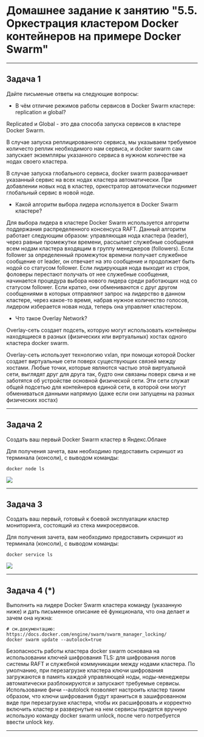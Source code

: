 # Домашнее задание к занятию "5.5. Оркестрация кластером Docker контейнеров на примере Docker Swarm"

---

## Задача 1

Дайте письменые ответы на следующие вопросы:

- В чём отличие режимов работы сервисов в Docker Swarm кластере: replication и global?

Replicated и Global - это два способа запуска сервисов в кластере Docker Swarm. 

В случае запуска реплицированного сервиса, мы указываем требуемое количесто реплик необходимого нам сервиса, и docker swarm сам запускает экземпляры указанного сервиса в нужном количестве на нодах своего кластера.

В случае запуска глобального сервиса, docker swarm разворачивает указанный сервис на всех нодах кластера автоматически. При добавлении новых нод в кластер, оркестратор автоматически поднимет глобальный сервис в новой ноде.

- Какой алгоритм выбора лидера используется в Docker Swarm кластере?

Для выбора лидера в кластере Docker Swarm используется алгоритм поддержания распределенного консенсуса RAFT. 
Данный алгоритм работает следующим образом: управляющая нода кластера (leader), через равные промежутки времени, рассылает служебные сообщения всем нодам кластера входящим в группу менеджеров (followers). Если follower за определенный промежуток времени получает служебное сообщение от leader, он отвечает на это сообщение и продолжает быть нодой со статусом follower. Если лидирующая нода выходит из строя, фоловеры перестают получать от нее служебные сообщения, начинается процедура выбора нового лидера среди работающих нод со статусом follower. Если кратко, они обмениваются с друг другом сообщениями в которых отправляют запрос на лидерство в данном кластере, через какое-то время, набрав нужное количество голосов, лидером изберается новая нода, теперь она управляет кластером.

- Что такое Overlay Network?

Overlay-сеть создает подсеть, которую могут использовать контейнеры находящиеся в разных (физических или виртуальных) хостах одного кластера docker swarm. 

Overlay-сеть использует технологию vxlan, при помощи которой Docker создает виртуальные сети поверх существующих связей между хостами. Любые точки, которые являются частью этой виртуальной сети, выглядят друг для друга так, будто они связаны поверх свича и не заботятся об устройстве основной физической сети. Эти сети служат общей подсетью для контейнеров единой сети, в которой они могут обмениваться данными напрямую (даже если они запущены на разных физических хостах)

---

## Задача 2

Создать ваш первый Docker Swarm кластер в Яндекс.Облаке

Для получения зачета, вам необходимо предоставить скриншот из терминала (консоли), с выводом команды:
```
docker node ls
```

![](/screens/task2.png)

---

## Задача 3

Создать ваш первый, готовый к боевой эксплуатации кластер мониторинга, состоящий из стека микросервисов.

Для получения зачета, вам необходимо предоставить скриншот из терминала (консоли), с выводом команды:
```
docker service ls
```

![](/screens/task3.png)

---

## Задача 4 (*)

Выполнить на лидере Docker Swarm кластера команду (указанную ниже) и дать письменное описание её функционала, что она делает и зачем она нужна:
```
# см.документацию: https://docs.docker.com/engine/swarm/swarm_manager_locking/
docker swarm update --autolock=true
```
Безопасность работы кластера docker swarm основана на использовании ключей шифрования TLS: для шифрования логов системы RAFT и служебной коммуникации между нодами кластера. По умолчанию, при перезагрузке кластера ключи шифрования загружаются в память каждой управляющей ноды, ноды-менеджеры автоматически разблокируются и запускают требуемые сервисы. Использование фичи --autolock позволяет настроить кластер таким образом, что ключи шифрования будут храниться в зашифрованном виде при перезагрузке кластера, чтобы их расшифровать и корректно включить кластер и развернутые на нем сервисы придется вручную использую команду docker swarm unlock, после чего потребуется ввести unlock key.

---

